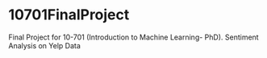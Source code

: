 # 10701FinalProject
Final Project for 10-701 (Introduction to Machine Learning- PhD). Sentiment Analysis on Yelp Data
